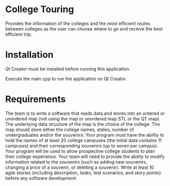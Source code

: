 # College Touring
Provides the information of the colleges and the most efficient routes between colleges as the user can choose where to go and receive the best efficient trip.

# Installation
Qt Creator must be installed before running this application.

Execute the main.cpp to run the application on Qt Creator.

# Requirements
The team is to write a software that reads data and stores into an ordered 
or unordered map (not using the map or unordered map STL or the QT map). The 
underlying data structure of the map is the choice of the college. The map 
should store either the college names, states, number of undergraduates and/or
the souvenirs. Your program must have the ability to hold the names of at least 
20 college campuses (the initial data contains 11 campuses) and their 
corresponding souvenirs (up to seven per campus). Your program will be used to 
allow prospective college students to plan their college experience. Your team 
will need to provide the ability to modify information related to the souvenirs 
(such as adding new souvenirs, changing a price of a souvenir, or deleting a 
souvenir).    Write at least 10 agile stories (including description, tasks,
test scenarios, and story points) before any software development.
